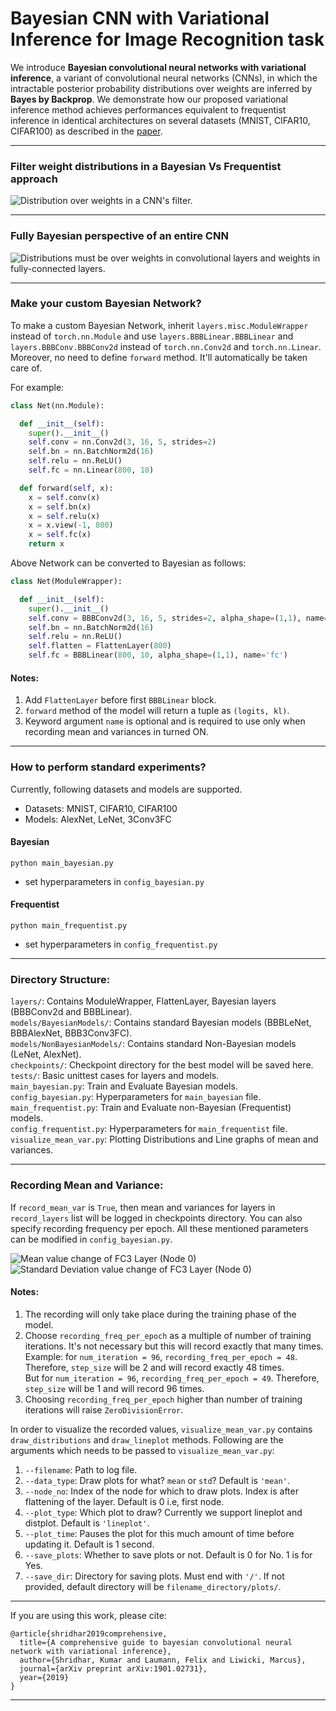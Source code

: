 # Bayesian CNN with Variational Inference for Image Recognition task

We introduce **Bayesian convolutional neural networks with variational inference**, a variant of convolutional neural networks (CNNs), in which the intractable posterior probability distributions over weights are inferred by **Bayes by Backprop**. We demonstrate how our proposed variational inference method achieves performances equivalent to frequentist inference in identical architectures on several datasets (MNIST, CIFAR10, CIFAR100) as described in the [paper](https://arxiv.org/abs/1901.02731).

---------------------------------------------------------------------------------------------------------


### Filter weight distributions in a Bayesian Vs Frequentist approach

![Distribution over weights in a CNN's filter.](experiments/figures/BayesCNNwithdist.png)

---------------------------------------------------------------------------------------------------------

### Fully Bayesian perspective of an entire CNN 

![Distributions must be over weights in convolutional layers and weights in fully-connected layers.](experiments/figures/CNNwithdist_git.png)

---------------------------------------------------------------------------------------------------------



### Make your custom Bayesian Network?
To make a custom Bayesian Network, inherit `layers.misc.ModuleWrapper` instead of `torch.nn.Module` and use `layers.BBBLinear.BBBLinear` and `layers.BBBConv.BBBConv2d` instead of `torch.nn.Conv2d` and `torch.nn.Linear`. Moreover, no need to define `forward` method. It'll automatically be taken care of. 

For example:  
```python
class Net(nn.Module):

  def __init__(self):
    super().__init__()
    self.conv = nn.Conv2d(3, 16, 5, strides=2)
    self.bn = nn.BatchNorm2d(16)
    self.relu = nn.ReLU()
    self.fc = nn.Linear(800, 10)

  def forward(self, x):
    x = self.conv(x)
    x = self.bn(x)
    x = self.relu(x)
    x = x.view(-1, 800)
    x = self.fc(x)
    return x
```
Above Network can be converted to Bayesian as follows:
```python
class Net(ModuleWrapper):

  def __init__(self):
    super().__init__()
    self.conv = BBBConv2d(3, 16, 5, strides=2, alpha_shape=(1,1), name='conv')
    self.bn = nn.BatchNorm2d(16)
    self.relu = nn.ReLU()
    self.flatten = FlattenLayer(800)
    self.fc = BBBLinear(800, 10, alpha_shape=(1,1), name='fc')
```

#### Notes: 
1. Add `FlattenLayer` before first `BBBLinear` block.  
2. `forward` method of the model will return a tuple as `(logits, kl)`.
3. Keyword argument `name` is optional and is required to use only when recording mean and variances in turned ON.

---------------------------------------------------------------------------------------------------------

### How to perform standard experiments?
Currently, following datasets and models are supported.  
* Datasets: MNIST, CIFAR10, CIFAR100  
* Models: AlexNet, LeNet, 3Conv3FC  

#### Bayesian

`python main_bayesian.py`
* set hyperparameters in `config_bayesian.py`


#### Frequentist

`python main_frequentist.py`
* set hyperparameters in `config_frequentist.py`

---------------------------------------------------------------------------------------------------------



### Directory Structure:
`layers/`:  Contains ModuleWrapper, FlattenLayer, Bayesian layers (BBBConv2d and BBBLinear).  
`models/BayesianModels/`: Contains standard Bayesian models (BBBLeNet, BBBAlexNet, BBB3Conv3FC).  
`models/NonBayesianModels/`: Contains standard Non-Bayesian models (LeNet, AlexNet).  
`checkpoints/`: Checkpoint directory for the best model will be saved here.  
`tests/`: Basic unittest cases for layers and models.  
`main_bayesian.py`: Train and Evaluate Bayesian models.  
`config_bayesian.py`: Hyperparameters for `main_bayesian` file.  
`main_frequentist.py`: Train and Evaluate non-Bayesian (Frequentist) models.  
`config_frequentist.py`: Hyperparameters for `main_frequentist` file.  
`visualize_mean_var.py`: Plotting Distributions and Line graphs of mean and variances.

---------------------------------------------------------------------------------------------------------



### Recording Mean and Variance:
If `record_mean_var` is `True`, then mean and variances for layers in `record_layers` list will be logged in checkpoints directory. You can also specify recording frequency per epoch. All these mentioned parameters can be modified in `config_bayesian.py`.  

![Mean value change of FC3 Layer (Node 0)](experiments/figures/fc3-node_0-mean-lineplot.jpg)
![Standard Deviation value change of FC3 Layer (Node 0)](experiments/figures/fc3-node_0-std-lineplot.jpg)

#### Notes:
1. The recording will only take place during the training phase of the model.  
2. Choose `recording_freq_per_epoch` as a multiple of number of training iterations. It's not necessary but this will record exactly that many times.  
   Example: for `num_iteration = 96`, `recording_freq_per_epoch = 48`. Therefore, `step_size` will be 2 and will record exactly 48 times.  
   But for `num_iteration = 96`, `recording_freq_per_epoch = 49`. Therefore, `step_size` will be 1 and will record 96 times.  
3. Choosing `recording_freq_per_epoch` higher than number of training iterations will raise `ZeroDivisionError`.

In order to visualize the recorded values, `visualize_mean_var.py` contains `draw_distributions` and `draw_lineplot` methods. Following are the arguments which needs to be passed to `visualize_mean_var.py`:  
1. `--filename`: Path to log file.
2. `--data_type`: Draw plots for what? `mean` or `std`? Default is `'mean'`.  
3. `--node_no`: Index of the node for which to draw plots. Index is after flattening of the layer. Default is 0 i.e, first node.
4. `--plot_type`: Which plot to draw? Currently we support lineplot and distplot. Default is `'lineplot'`.
5. `--plot_time`: Pauses the plot for this much amount of time before updating it. Default is 1 second.
6. `--save_plots`: Whether to save plots or not. Default is 0 for No. 1 is for Yes.
7. `--save_dir`: Directory for saving plots. Must end with `'/'`. If not provided, default directory will be `filename_directory/plots/`.

---------------------------------------------------------------------------------------------------------


If you are using this work, please cite:

```
@article{shridhar2019comprehensive,
  title={A comprehensive guide to bayesian convolutional neural network with variational inference},
  author={Shridhar, Kumar and Laumann, Felix and Liwicki, Marcus},
  journal={arXiv preprint arXiv:1901.02731},
  year={2019}
}
```

--------------------------------------------------------------------------------------------------------
